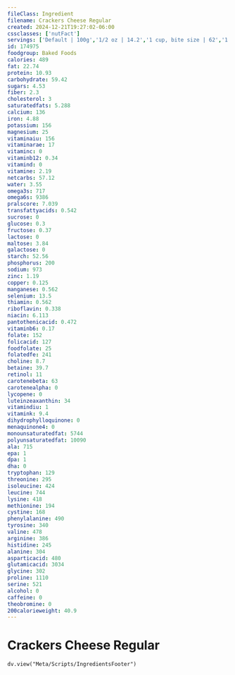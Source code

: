 ```yaml
---
fileClass: Ingredient
filename: Crackers Cheese Regular
created: 2024-12-21T19:27:02-06:00
cssclasses: ['nutFact']
servings: ['Default | 100g','1/2 oz | 14.2','1 cup, bite size | 62','1 cup, crushed | 72','1 gold fish | 0.6','1 bag, single serving | 28','1 snack stick | 2','1 cracker (1 inch square) | 1']
id: 174975
foodgroup: Baked Foods
calories: 489
fat: 22.74
protein: 10.93
carbohydrate: 59.42
sugars: 4.53
fiber: 2.3
cholesterol: 3
saturatedfats: 5.288
calcium: 136
iron: 4.88
potassium: 156
magnesium: 25
vitaminaiu: 156
vitaminarae: 17
vitaminc: 0
vitaminb12: 0.34
vitamind: 0
vitamine: 2.19
netcarbs: 57.12
water: 3.55
omega3s: 717
omega6s: 9386
pralscore: 7.039
transfattyacids: 0.542
sucrose: 0
glucose: 0.3
fructose: 0.37
lactose: 0
maltose: 3.84
galactose: 0
starch: 52.56
phosphorus: 200
sodium: 973
zinc: 1.19
copper: 0.125
manganese: 0.562
selenium: 13.5
thiamin: 0.562
riboflavin: 0.338
niacin: 6.113
pantothenicacid: 0.472
vitaminb6: 0.17
folate: 152
folicacid: 127
foodfolate: 25
folatedfe: 241
choline: 8.7
betaine: 39.7
retinol: 11
carotenebeta: 63
carotenealpha: 0
lycopene: 0
luteinzeaxanthin: 34
vitamindiu: 1
vitamink: 9.4
dihydrophylloquinone: 0
menaquinone4: 0
monounsaturatedfat: 5744
polyunsaturatedfat: 10090
ala: 715
epa: 1
dpa: 1
dha: 0
tryptophan: 129
threonine: 295
isoleucine: 424
leucine: 744
lysine: 418
methionine: 194
cystine: 168
phenylalanine: 490
tyrosine: 340
valine: 478
arginine: 386
histidine: 245
alanine: 304
asparticacid: 480
glutamicacid: 3034
glycine: 302
proline: 1110
serine: 521
alcohol: 0
caffeine: 0
theobromine: 0
200calorieweight: 40.9
---
```


# Crackers Cheese Regular

```dataviewjs
dv.view("Meta/Scripts/IngredientsFooter")
```